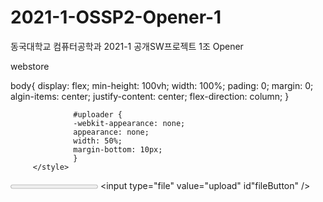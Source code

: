 # 2021-1-OSSP2-Opener-1
동국대학교 컴퓨터공학과 2021-1 공개SW프로젝트 1조 Opener

webstore


<!DOCTYPE html>

<html>

<head>
         <meta charset="utf-8>
         <title>firebase web</title> 
         <style media="screen">
                  body{                     
                  display: flex;
                  min-height: 100vh;
                  width: 100%; 
                  pading: 0;
                  margin: 0;
                  algin-items: center;
                  justify-content: center;
                  flex-direction: column;
                  }
                           
                  #uploader {
                  -webkit-appearance: none;
                  appearance: none;
                  width: 50%;
                  margin-bottom: 10px;
                  }
         </style>
</head>

<body>

<progress value="0" max="100" id="uploader">0%</progress>
<input type="file" value="upload" id"fileButton" />

<script
src="https://www.gstatic.com/firebasejs/8.5.0/firebase-analytics.js"></xcript>
<script>
         //initialize firebase
         var config = {
         apiKey: "AIzaSyBFpJ_jHiLPpl4HZckHefuj4_XJxSQTvlg",
         authDomain: "opensw-opener.firebaseapp.com",
         databaseURL: "https://opensw-opener-default-rtdb.firebaseio.com",
         storageBucket: "opensw-opener.appspot.com",
         };
         firebase.initializeApp(config)
         
         // get elements
         var uploader = document.getElementById('uploader');
         var fileButton = document.getElementById('filebutton');
         
         // listen for file selection
         fileButton.addEventListener('chane', function(e) {
         //get file
         var file = e.target.files[0];
         
         //create a storage ref
         var storageRef = firebase.storage().ref('welvi/' + file.name);
         
         //upload file
         var task = storageRef.put(file);
         
         //update progress bar
         task.on('state_changed',
                  
                  function progress(snapshot) {
                  var percentage = snapshot.bytesTransferred / snapshot.totalBytes * 100;
                  uploader.value = percentage;
                  },
                  
                  function error(err) {
                  
                  },
                  
                  function complete() {
                  
                  }
                  
         );
         });

</script>

</body>
        
</html>
